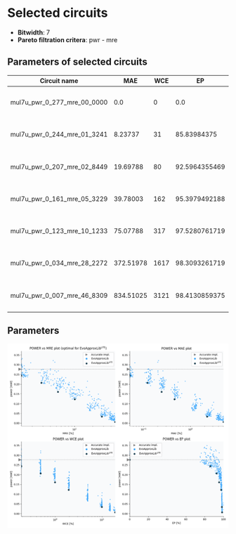 
Selected circuits
===================
 - **Bitwidth**: 7
 - **Pareto filtration critera**: pwr - mre


Parameters of selected circuits
----------------------------

| Circuit name | MAE | WCE | EP | MRE | Download |
| --- |  --- | --- | --- | --- | --- | 
| mul7u_pwr_0_277_mre_00_0000 | 0.0 | 0 | 0.0 | 0.0 |  [Verilog generic](mul7u_pwr_0_277_mre_00_0000_gen.v) [Verilog PDK45](mul7u_pwr_0_277_mre_00_0000_pdk45.v)  [C](mul7u_pwr_0_277_mre_00_0000.c) |
| mul7u_pwr_0_244_mre_01_3241 | 8.23737 | 31 | 85.83984375 | 1.3240934884 |  [Verilog generic](mul7u_pwr_0_244_mre_01_3241_gen.v) [Verilog PDK45](mul7u_pwr_0_244_mre_01_3241_pdk45.v)  [C](mul7u_pwr_0_244_mre_01_3241.c) |
| mul7u_pwr_0_207_mre_02_8449 | 19.69788 | 80 | 92.5964355469 | 2.8449478503 |  [Verilog generic](mul7u_pwr_0_207_mre_02_8449_gen.v) [Verilog PDK45](mul7u_pwr_0_207_mre_02_8449_pdk45.v)  [C](mul7u_pwr_0_207_mre_02_8449.c) |
| mul7u_pwr_0_161_mre_05_3229 | 39.78003 | 162 | 95.3979492188 | 5.3228638822 |  [Verilog generic](mul7u_pwr_0_161_mre_05_3229_gen.v) [Verilog PDK45](mul7u_pwr_0_161_mre_05_3229_pdk45.v)  [C](mul7u_pwr_0_161_mre_05_3229.c) |
| mul7u_pwr_0_123_mre_10_1233 | 75.07788 | 317 | 97.5280761719 | 10.1232678879 |  [Verilog generic](mul7u_pwr_0_123_mre_10_1233_gen.v) [Verilog PDK45](mul7u_pwr_0_123_mre_10_1233_pdk45.v)  [C](mul7u_pwr_0_123_mre_10_1233.c) |
| mul7u_pwr_0_034_mre_28_2272 | 372.51978 | 1617 | 98.3093261719 | 28.2272457234 |  [Verilog generic](mul7u_pwr_0_034_mre_28_2272_gen.v) [Verilog PDK45](mul7u_pwr_0_034_mre_28_2272_pdk45.v)  [C](mul7u_pwr_0_034_mre_28_2272.c) |
| mul7u_pwr_0_007_mre_46_8309 | 834.51025 | 3121 | 98.4130859375 | 46.830856844 |  [Verilog generic](mul7u_pwr_0_007_mre_46_8309_gen.v) [Verilog PDK45](mul7u_pwr_0_007_mre_46_8309_pdk45.v)  [C](mul7u_pwr_0_007_mre_46_8309.c) |
    
Parameters
--------------
![Parameters figure](fig.png)
             